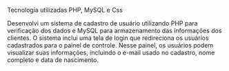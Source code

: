 Tecnologia utilizadas
PHP,
MySQL
e
Css

Desenvolvi um sistema de cadastro de usuário utilizando PHP para verificação dos dados e MySQL para armazenamento das informações dos clientes. O sistema inclui uma tela de login que redireciona os usuários cadastrados para o painel de controle. Nesse painel, os usuários podem visualizar suas informações, incluindo o e-mail usado no cadastro, nome completo e data de nascimento.
